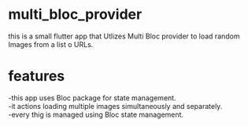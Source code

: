 # multi_bloc_provider

this is a small flutter app that Utlizes Multi Bloc provider to load random Images from a list o URLs.

# features

-this app uses Bloc package for state management.  
-it actions loading multiple images simultaneously and separately.  
-every thig is managed using Bloc state management.  

